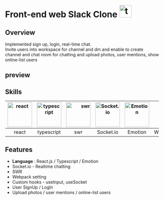 # Front-end web Slack Clone <img src="https://firebasestorage.googleapis.com/v0/b/resume-be9ab.appspot.com/o/slack.png?alt=media&token=b707c3b0-a331-457d-ad2b-84c60c928195"  alt="twitter" height="40px" width="40px">

## Overview

Implemented sign up, login, real-time chat.  
Invite users into workspace for channel and dm and enable to create channel and chat room for chatting and upload photos, user mentions, show online-list users

## preview

<figure>
<p align="center">
    <!-- <img src="https://firebasestorage.googleapis.com/v0/b/resume-be9ab.appspot.com/o/twittervideo.gif?alt=media&token=817b693a-4158-4cf4-94d0-72882223c4fd" alt="twitter-video" width="450px"  height="500px"></p> -->
</figure>

## Skills

| <img src="https://firebasestorage.googleapis.com/v0/b/resume-be9ab.appspot.com/o/react.png?alt=media&token=5a6af3f6-91b1-4480-899c-c129b880bf24" alt="react" width="80px" > | <img src="https://firebasestorage.googleapis.com/v0/b/resume-be9ab.appspot.com/o/typescript.png?alt=media&token=0fc47db4-888d-4bda-8de1-ff8e39b3ac86" alt="typescript" width="80px" > | <img src="https://firebasestorage.googleapis.com/v0/b/resume-be9ab.appspot.com/o/swr.png?alt=media&token=b2ec8a69-6948-4fe1-a125-9c8bbf08525e" alt="swr" width="80px" > | <img src="https://firebasestorage.googleapis.com/v0/b/resume-be9ab.appspot.com/o/socket.png?alt=media&token=543822e3-ab9f-491a-96d8-4fd761d0b3c7" alt="Socket.io" width="80px" > | <img src="https://firebasestorage.googleapis.com/v0/b/resume-be9ab.appspot.com/o/emotion.png?alt=media&token=ea5ebf39-afc1-4e76-8d41-e90976153acf" alt="Emotion" width="80px" > | <img src="https://firebasestorage.googleapis.com/v0/b/resume-be9ab.appspot.com/o/webpack.png?alt=media&token=0be03cc5-6151-4721-adcc-ce156530fa75" alt="Webpack+Babel" width="80px" > |
| --------------------------------------------------------------------------------------------------------------------------------------------------------------------------- | :-----------------------------------------------------------------------------------------------------------------------------------------------------------------------------------: | ----------------------------------------------------------------------------------------------------------------------------------------------------------------------: | -------------------------------------------------------------------------------------------------------------------------------------------------------------------------------- | ------------------------------------------------------------------------------------------------------------------------------------------------------------------------------- | ------------------------------------------------------------------------------------------------------------------------------------------------------------------------------------- |
| <div align="center">react</div>                                                                                                                                             |                                                                         <div align="center">typescript </div>                                                                         |                                                                                                                                          <div align="center"> swr</div> | <div align="center"> Socket.io</div>                                                                                                                                             | <div align="center"> Emotion</div>                                                                                                                                              | <div align="center"> Webpack+Babel</div>                                                                                                                                              |

## Features

- **Language** : React.js / Typescript / Emotion
- Socket.io - Realtime chatting
- SWR
- Webpack setting
- Custom hooks - useInput, useSocket
- User SignUp / LogIn
- Upload photos / user mentions / online-list users
